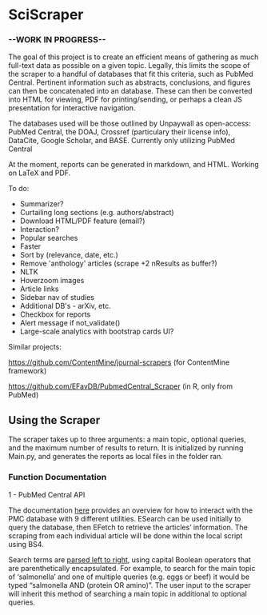 # SciScraper
### --WORK IN PROGRESS--

The goal of this project is to create an efficient means of gathering as much full-text data as possible on a given topic. Legally, this limits the scope of the scraper to a handful of databases that fit this criteria, such as PubMed Central. Pertinent information such as abstracts, conclusions, and figures can then be concatenated into an database. These can then be converted into HTML for viewing, PDF for printing/sending, or perhaps a clean JS presentation for interactive navigation.

The databases used will be those outlined by Unpaywall as open-access: PubMed Central, the DOAJ, Crossref (particulary their license info), DataCite, Google Scholar, and BASE. Currently only utilizing PubMed Central

At the moment, reports can be generated in markdown, and HTML. Working on LaTeX and PDF.

To do:

* Summarizer?
* Curtailing long sections (e.g. authors/abstract)
* Download HTML/PDF feature (email?)
* Interaction?
* Popular searches
* Faster
* Sort by (relevance, date, etc.)
* Remove 'anthology' articles (scrape +2 nResults as buffer?)
* NLTK
* Hoverzoom images
* Article links
* Sidebar nav of studies
* Additional DB's - arXiv, etc.
* Checkbox for reports
* Alert message if not_validate()
* Large-scale analytics with bootstrap cards UI?

Similar projects: 

https://github.com/ContentMine/journal-scrapers (for ContentMine framework)

https://github.com/EFavDB/PubmedCentral_Scraper (in R, only from PubMed)

## Using the Scraper

The scraper takes up to three arguments: a main topic, optional queries, and the maximum number of results to return. It is initialized by running Main.py, and generates the reports as local files in the folder ran.

### Function Documentation

1 - PubMed Central API

The documentation [here](https://www.ncbi.nlm.nih.gov/books/NBK25497/#_chapter2_The_Nine_Eutilities_in_Brief_) provides an overview for how to interact with the PMC database with 9 different utilities. ESearch can be used initially to query the database, then EFetch to retrieve the articles’ information. The scraping from each individual article will be done within the local script using BS4. 

Search terms are [parsed left to right](https://www.nlm.nih.gov/bsd/disted/pubmedtutorial/020_380.html), using capital Boolean operators that are parenthetically encapsulated. For example, to search for the main topic of ‘salmonella’ and one of multiple queries (e.g. eggs or beef) it would be typed “salmonella AND (protein OR amino)”. The user input to the scraper will inherit this method of searching a main topic in additional to optional queries. 
